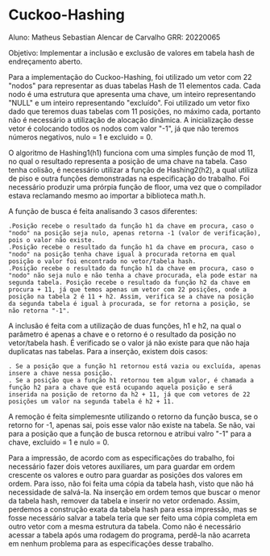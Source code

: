 # Cuckoo-Hashing
Aluno: Matheus Sebastian Alencar de Carvalho
GRR: 20220065

Objetivo:  Implementar a inclusão e exclusão de valores em tabela hash de endreçamento aberto.

Para a implementação do Cuckoo-Hashing, foi utilizado um vetor com 22 "nodos" para representar as duas tabelas Hash de 11 elementos cada. Cada nodo é uma estrutura que apresenta uma chave, um inteiro representando "NULL" e um inteiro representando "excluído". Foi utilizado um vetor fixo dado que teremos duas tabelas com 11 posições, no máximo cada, portanto não é necessário a utilização de alocação dinâmica. A inicialização desse vetor é colocando todos os nodos com valor "-1", já que não teremos números negativos, nulo = 1 e excluido = 0.

O algoritmo de Hashing1(h1) funciona com uma simples função de mod 11, no qual o resultado representa a posição de uma chave na tabela. Caso tenha colisão, é necessário utilizar a função de Hashing2(h2), a qual utiliza de piso e outra funções demonstradas na especificação do trabalho. Foi necessário produzir uma prórpia função de floor, uma vez que o compilador estava reclamando mesmo ao importar a biblioteca math.h. 

A função de busca é feita analisando 3 casos diferentes:

    .Posição recebe o resultado da função h1 da chave em procura, caso o "nodo" na posição seja nulo, apenas retorna -1 (valor de verificação), pois o valor não existe. 
    .Posição recebe o resultado da função h1 da chave em procura, caso o "nodo" na posição tenha chave igual à procurada retorna em qual posição o valor foi encontrado no vetor/tabela hash.  
    .Posição recebe o resultado da função h1 da chave em procura, caso o "nodo" não seja nulo e não tenha a chave procurada, ela pode estar na segunda tabela. Posição recebe o resultado da função h2 da chave em procura + 11, já que temos apenas um vetor com 22 posições, onde a posição na tabela 2 é 11 + h2. Assim, verifica se a chave na posição da segunda tabela é igual à procurada, se for retorna a posição, se não retorna "-1".
  
A inclusão é feita com a utilização de duas funções, h1 e h2, na qual o parâmetro é apenas a chave e o retorno é o resultado da posição no vetor/tabela hash. É verificado se o valor já não existe para que não haja duplicatas nas tabelas. Para a inserção, existem dois casos:

    . Se a posição que a função h1 retornou está vazia ou excluída, apenas insere a chave nessa posição.
    . Se a posição que a função h1 retornou tem algum valor, é chamada a função h2 para a chave que está ocupando aquela posição e será inserida na posição de retorno da h2 + 11, já que com vetores de 22 posições um valor na segunda tabela é h2 + 11.
    
A remoção é feita simplemesnte utilizando o retorno da função busca, se o retorno for -1, apenas sai, pois esse valor não existe na tabela. Se não, vai para a posição que a função de busca retornou e atribui valro "-1" para a chave, excluido = 1 e nulo = 0. 

Para a impressão, de acordo com as especificações do trabalho, foi necessário fazer dois vetores auxiliares, um para guardar em ordem crescente os valores e outro para guardar as posições dos valores em ordem. Para isso, não foi feita uma cópia da tabela hash, visto que não há necessidade de salvá-la. Na inserção em ordem temos que buscar o menor da tabela hash, remover da tabela e inserir no vetor ordenado. Assim, perdemos a construção exata da tabela hash para essa impressão, mas se fosse necessário salvar a tabela teria que ser feito uma cópia completa em outro vetor com a mesma estrutura da tabela. Como não é necessário acessar a tabela após uma rodagem do programa, perdê-la não acarreta em nenhum problema para as especificações desse trabalho.  
